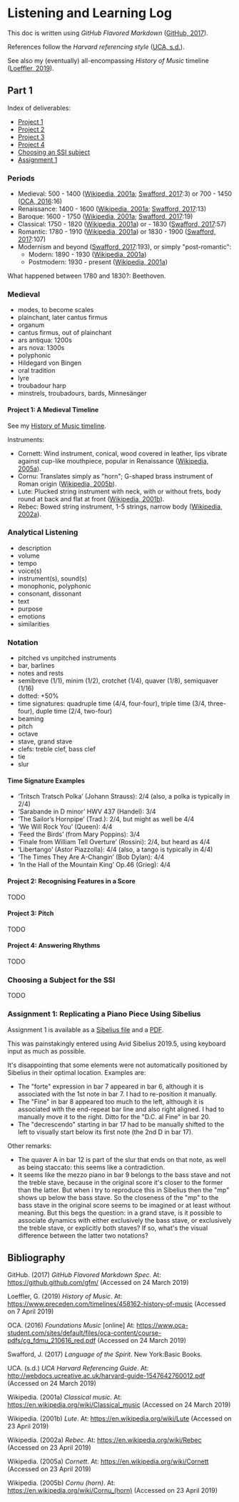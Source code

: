 # Listening and Learning Log

This doc is written using _GitHub Flavored Markdown_ ([GitHub, 2017]).

References follow the _Harvard referencing style_ ([UCA, s.d.]).

See also my (eventually) all-encompassing _History of Music_ timeline ([Loeffler, 2019]).

## Part 1

Index of deliverables:

- [Project 1](#project-1-a-medieval-timeline)
- [Project 2](#project-2-recognising-features-in-a-score)
- [Project 3](#project-3-pitch)
- [Project 4](#project-4-answering-rhythms)
- [Choosing an SSI subject](#choosing-a-subject-for-the-ssi)
- [Assignment 1](#assignment-1-replicating-a-piano-piece-using-sibelius)

### Periods

- Medieval: 500 - 1400 ([Wikipedia, 2001a]; [Swafford, 2017]:3) or 700 - 1450 ([OCA, 2016]:16)
- Renaissance: 1400 - 1600 ([Wikipedia, 2001a]; [Swafford, 2017]:13)
- Baroque: 1600 - 1750 ([Wikipedia, 2001a]; [Swafford, 2017]:19)
- Classical: 1750 - 1820 ([Wikipedia, 2001a]) or - 1830 ([Swafford, 2017]:57)
- Romantic: 1780 - 1910  ([Wikipedia, 2001a]) or 1830 - 1900 ([Swafford, 2017]:107)
- Modernism and beyond ([Swafford, 2017]:193), or simply "post-romantic":
    - Modern: 1890 - 1930 ([Wikipedia, 2001a])
    - Postmodern: 1930 - present ([Wikipedia, 2001a])

What happened between 1780 and 1830?: Beethoven.

### Medieval

- modes, to become scales
- plainchant, later cantus firmus
- organum
- cantus firmus, out of plainchant
- ars antiqua: 1200s
- ars nova: 1300s
- polyphonic
- Hildegard von Bingen
- oral tradition
- lyre
- troubadour harp
- minstrels, troubadours, bards, Minnesänger

#### Project 1: A Medieval Timeline

See my [History of Music timeline][Loeffler, 2019].

Instruments:

- Cornett: Wind instrument, conical, wood covered in leather, lips vibrate against cup-like mouthpiece, popular in Renaissance ([Wikipedia, 2005a]).
- Cornu: Translates simply as "horn"; G-shaped brass instrument of Roman origin ([Wikipedia, 2005b]).
- Lute: Plucked string instrument with neck, with or without frets, body round at back and flat at front ([Wikipedia, 2001b]).
- Rebec: Bowed string instrument, 1-5 strings, narrow body ([Wikipedia, 2002a]).

### Analytical Listening

- description
- volume
- tempo
- voice(s)
- instrument(s), sound(s)
- monophonic, polyphonic
- consonant, dissonant 
- text
- purpose
- emotions
- similarities 

### Notation

- pitched vs unpitched instruments
- bar, barlines
- notes and rests
- semibreve (1/1), minim (1/2), crotchet (1/4), quaver (1/8), semiquaver (1/16)
- dotted: +50%
- time signatures: quadruple time (4/4, four-four), triple time (3/4, three-four), duple time (2/4, two-four)
- beaming
- pitch
- octave
- stave, grand stave
- clefs: treble clef, bass clef
- tie
- slur

#### Time Signature Examples

- ‘Tritsch Tratsch Polka’ (Johann Strauss): 2/4 (also, a polka is typically in 2/4)
- ‘Sarabande in D minor’ HWV 437 (Handel): 3/4
- ‘The Sailor’s Hornpipe’ (Trad.): 2/4, but might as well be 4/4
- ‘We Will Rock You’ (Queen): 4/4
- ‘Feed the Birds’ (from Mary Poppins): 3/4
- ‘Finale from William Tell Overture’ (Rossini): 2/4, but heard as 4/4
- ‘Libertango’ (Astor Piazzolla): 4/4 (also, a tango is typically in 4/4)
- ‘The Times They Are A-Changin’ (Bob Dylan): 4/4
- ‘In the Hall of the Mountain King’ Op.46 (Grieg): 4/4

#### Project 2: Recognising Features in a Score

TODO

#### Project 3: Pitch

TODO

#### Project 4: Answering Rhythms

TODO

### Choosing a Subject for the SSI

TODO

### Assignment 1: Replicating a Piano Piece Using Sibelius

Assignment 1 is available as a [Sibelius file](./files/assignment1.sib) and a [PDF](./files/assignment1.pdf).

This was painstakingly entered using Avid Sibelius 2019.5, using keyboard input as much as possible.

It's disappointing that some elements were not automatically positioned by Sibelius in their optimal location. Examples are:

- The "forte" expression in bar 7 appeared in bar 6, although it is associated with the 1st note in bar 7. I had to re-position it manually.
- The "Fine" in bar 8 appeared too much to the left, although it is associated with the end-repeat bar line and also right aligned. I had to manually move it to the right. Ditto for the "D.C. al Fine" in bar 20.
- The "decrescendo" starting in bar 17 had to be manually shifted to the left to visually start below its first note (the 2nd D in bar 17).

Other remarks:

- The quaver A in bar 12 is part of the slur that ends on that note, as well as being staccato: this seems like a contradiction.
- It seems like the mezzo piano in bar 9 belongs to the bass stave and not the treble stave, because in the original score it's closer to the former than the latter. But when i try to reproduce this in Sibelius then the "mp" shows up below the bass stave. So the closeness of the "mp" to the bass stave in the original score seems to be imagined or at least without meaning. But this begs the question: in a grand stave, is it possible to associate dynamics with either exclusively the bass stave, or exclusively the treble stave, or explicitly both staves? If so, what's the visual difference between the latter two notations?

## Bibliography

[GitHub, 2017]: https://github.github.com/gfm/
GitHub. (2017) _GitHub Flavored Markdown Spec_. At: <https://github.github.com/gfm/> (Accessed on 24 March 2019)

[Loeffler, 2019]: https://www.preceden.com/timelines/458162-history-of-music
Loeffler, G. (2019) _History of Music_. At: <https://www.preceden.com/timelines/458162-history-of-music> (Accessed on 7 April 2019)

[OCA, 2016]: https://www.oca-student.com/sites/default/files/oca-content/course-pdfs/cg_fdmu_210616_red.pdf
OCA. (2016) _Foundations Music_ [online] At: <https://www.oca-student.com/sites/default/files/oca-content/course-pdfs/cg_fdmu_210616_red.pdf> (Accessed on 24 March 2019)

[Swafford, 2017]: https://books.google.com/books?id=_KpEvgAACAAJ
Swafford, J. (2017) _Language of the Spirit_. New York:Basic Books.

[UCA, s.d.]: http://webdocs.ucreative.ac.uk/harvard-guide-1547642760012.pdf
UCA. (s.d.) _UCA Harvard Referencing Guide_. At: <http://webdocs.ucreative.ac.uk/harvard-guide-1547642760012.pdf> (Accessed on 24 March 2019)

[Wikipedia, 2001a]: https://en.wikipedia.org/wiki/Classical_music
Wikipedia. (2001a) _Classical music_. At: <https://en.wikipedia.org/wiki/Classical_music> (Accessed on 24 March 2019)

[Wikipedia, 2001b]: https://en.wikipedia.org/wiki/Lute
Wikipedia. (2001b) _Lute_. At: <https://en.wikipedia.org/wiki/Lute> (Accessed on 23 April 2019)

[Wikipedia, 2002a]: https://en.wikipedia.org/wiki/Rebec
Wikipedia. (2002a) _Rebec_. At: <https://en.wikipedia.org/wiki/Rebec> (Accessed on 23 April 2019)

[Wikipedia, 2005a]: https://en.wikipedia.org/wiki/Cornett
Wikipedia. (2005a) _Cornett_. At: <https://en.wikipedia.org/wiki/Cornett> (Accessed on 23 April 2019)

[Wikipedia, 2005b]: https://en.wikipedia.org/wiki/Cornu_(horn)
Wikipedia. (2005b) _Cornu (horn)_. At: <https://en.wikipedia.org/wiki/Cornu_(horn)>  (Accessed on 23 April 2019)

